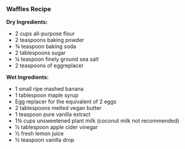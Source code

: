 ### Waffles Recipe

**Dry Ingredients:**
- 2 cups all-purpose flour
- 2 teaspoons baking powder
- ¾ teaspoon baking soda
- 2 tablespoons sugar
- ¼ teaspoon finely ground sea salt
- 2 teaspoons of eggreplacer

**Wet Ingredients:**
- 1 small ripe mashed banana
- 1 tablespoon maple syrup
- Egg replacer for the equivalent of 2 eggs
- 2 tablespoons melted vegan butter
- 1 teaspoon pure vanilla extract
- 1¾ cups unsweetened plant milk (coconut milk not recommended)
- ½ tablespoon apple cider vinegar
- ½ fresh lemon juice
- ½ teaspoon vanilla drop

